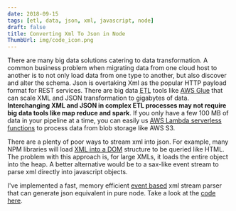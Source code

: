```yaml
---
date: 2018-09-15
tags: [etl, data, json, xml, javascript, node]
draft: false
title: Converting Xml To Json in Node
ThumbUrl: img/code_icon.png
---
```


There are many big data solutions catering to data transformation. A common business problem when migrating data from one cloud host to another is to not only load data from one type to another, but also discover and alter the schema. Json is overtaking Xml as the popular HTTP payload format for REST services. There are big data <abbr title="Extract Transform Load">ETL</abbr> tools like [AWS Glue](https://aws.amazon.com/glue/) that can scale XML and JSON transformation to gigabytes of data. <b>Interchanging XML and JSON in complex ETL processes may not require big data tools like map reduce and spark</b>. If you only have a few 100 MB of data in your pipeline at a time, you can easily us [AWS Lambda serverless functions](https://aws.amazon.com/lambda/) to process data from blob storage like AWS S3.

There are a plenty of poor ways to stream xml into json. For example, many NPM libraries will load [XML into a DOM](https://www.npmjs.com/package/jsdom) structure to be queried like HTML. The problem with this approach is, for large XMLs, it loads the entire object into the heap. A better alternative would be to a sax-like event stream to parse xml directly into javascript objects.

I've implemented a fast, memory efficient [event based](https://www.npmjs.com/package/saxes) xml stream parser that can generate json equivalent in pure node. Take a look at the [code here](https://github.com/szahn/xml-2-json).